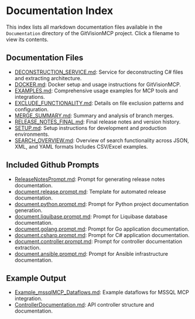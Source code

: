 # Documentation Index

This index lists all markdown documentation files available in the `Documentation` directory of the GitVisionMCP project. Click a filename to view its contents.

## Documentation Files

- [DECONSTRUCTION_SERVICE.md](DECONSTRUCTION_SERVICE.md): Service for deconstructing C# files and extracting architecture.
- [DOCKER.md](DOCKER.md): Docker setup and usage instructions for GitVisionMCP.
- [EXAMPLES.md](EXAMPLES.md): Comprehensive usage examples for MCP tools and integrations.
- [EXCLUDE_FUNCTIONALITY.md](EXCLUDE_FUNCTIONALITY.md): Details on file exclusion patterns and configuration.
- [MERGE_SUMMARY.md](MERGE_SUMMARY.md): Summary and analysis of branch merges.
- [RELEASE_NOTES_FINAL.md](RELEASE_NOTES_FINAL.md): Final release notes and version history.
- [SETUP.md](SETUP.md): Setup instructions for development and production environments.
- [SEARCH_OVERVIEW.md](SEARCH_OVERVIEW_JSON_XML_YAML.md): Overview of search functionality across JSON, XML, and YAML formats Includes CSV/Excel examples.

## Included Github Prompts

- [ReleaseNotesPrompt.md](../.github/prompts/ReleaseNotesPrompt.md): Prompt for generating release notes documentation.
- [document.release.prompt.md](../.github/prompts/document.release.prompt.md): Template for automated release documentation.
- [document.python.prompt.md](../.github/prompts/document.python.prompt.md): Prompt for Python project documentation generation.
- [document.liquibase.prompt.md](../.github/prompts/document.liquibase.prompt.md): Prompt for Liquibase database documentation.
- [document.golang.prompt.md](../.github/prompts/document.golang.prompt.md): Prompt for Go application documentation.
- [document.csharp.prompt.md](../.github/prompts/document.csharp.prompt.md): Prompt for C# application documentation.
- [document.controller.prompt.md](../.github/prompts/document.controller.prompt.md): Prompt for controller documentation extraction.
- [document.ansible.prompt.md](../.github/prompts/document.ansible.prompt.md): Prompt for Ansible infrastructure documentation.

## Example Output

- [Example_mssqlMCP_Dataflows.md](Example_mssqlMCP_Dataflows.md): Example dataflows for MSSQL MCP integration.
- [ControllerDocumentation.md](ControllerDocumentation.md): API controller structure and documentation.
